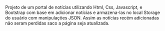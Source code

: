 Projeto de um portal de notícias utilizando Html, Css, Javascript, e Bootstrap com base em adicionar notícias e armazena-las no local Storage do usuário com manipulações JSON. Assim as notícias recém adicionadas não seram perdidas saco a página seja atualizada.  
